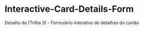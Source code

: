 # Interactive-Card-Details-Form
Desafio da  (Trilha 3) - Formulário interativo de detalhes do cartão
